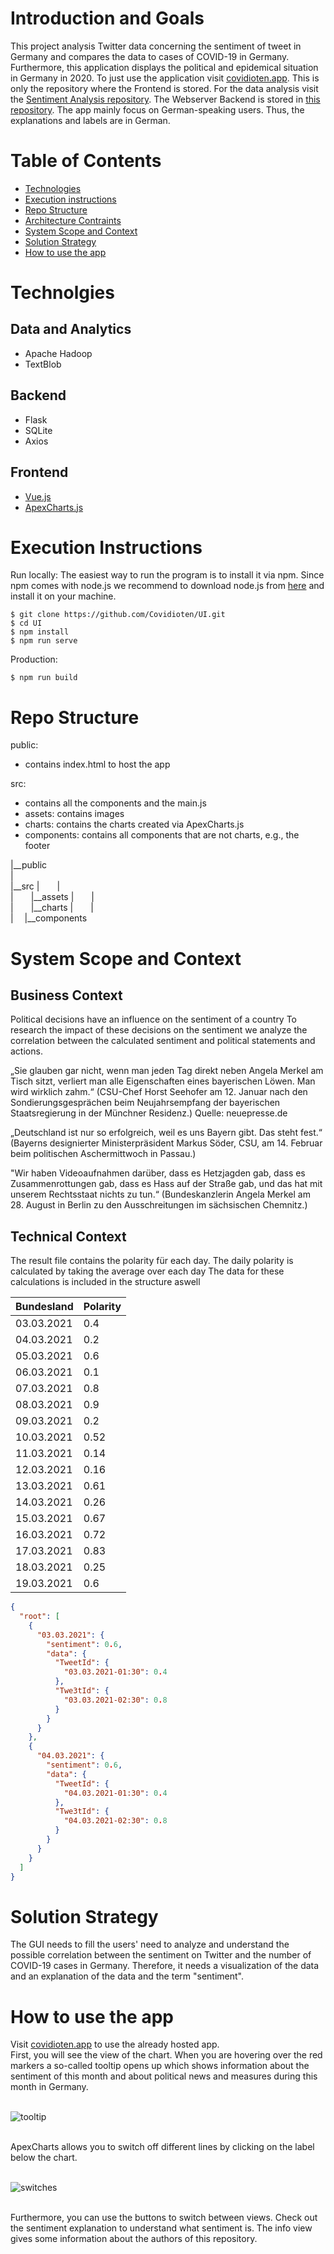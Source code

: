 # Introduction and Goals

This project analysis Twitter data concerning the sentiment of tweet in Germany and compares the data to cases of COVID-19 in Germany. Furthermore, this application displays the political and epidemical situation in Germany in 2020. To just use the application visit [covidioten.app](https://covidioten.app/#/polit).
This is only the repository where the Frontend is stored. For the data analysis visit the [Sentiment Analysis repository](https://github.com/Covidioten/BAPraktikumSentimentAnalyse).
The Webserver Backend is stored in [this repository](https://github.com/Covidioten/WebServer).
The app mainly focus on German-speaking users. Thus, the explanations and labels are in German.

# Table of Contents

- [Technologies](#technologies)
- [Execution instructions](#Execution-nstructions)
- [Repo Structure](#Repo-structure)
- [Architecture Contraints](#Architecture-Contraints)
- [System Scope and Context](#System-Scope-and-Context)
- [Solution Strategy](#Solution-Strategy)
- [How to use the app](#how-to-use-the-app)

# Technolgies

## Data and Analytics

- Apache Hadoop
- TextBlob

## Backend

- Flask
- SQLite
- Axios

## Frontend

- [Vue.js](https://vuejs.org/)
- [ApexCharts.js](https://apexcharts.com/)

# Execution Instructions

Run locally:
The easiest way to run the program is to install it via npm. Since npm comes with node.js we recommend to download node.js from [here](https://nodejs.org/en/) and install it on your machine.

```
$ git clone https://github.com/Covidioten/UI.git
$ cd UI
$ npm install
$ npm run serve
```

Production:

```
$ npm run build
```

# Repo Structure

public:

- contains index.html to host the app

src:

- contains all the components and the main.js
- assets: contains images
- charts: contains the charts created via ApexCharts.js
- components: contains all components that are not charts, e.g., the footer

|__public  
|  
|__src
|  |  
|  |__assets 
|  |  
|  |__charts 
|  |  
|  |__components


# System Scope and Context

## Business Context

Political decisions have an influence on the sentiment of a country
To research the impact of these decisions on the sentiment we analyze the correlation between the calculated sentiment and political statements and actions.

„Sie glauben gar nicht, wenn man jeden Tag direkt neben Angela Merkel am Tisch sitzt, verliert man alle Eigenschaften eines bayerischen Löwen. Man wird wirklich zahm.“ (CSU-Chef Horst Seehofer am 12. Januar nach den Sondierungsgesprächen beim Neujahrsempfang der bayerischen Staatsregierung in der Münchner Residenz.)
Quelle: neuepresse.de

„Deutschland ist nur so erfolgreich, weil es uns Bayern gibt. Das steht fest.“ (Bayerns designierter Ministerpräsident Markus Söder, CSU, am 14. Februar beim politischen Aschermittwoch in Passau.)

"Wir haben Videoaufnahmen darüber, dass es Hetzjagden gab, dass es Zusammenrottungen gab, dass es Hass auf der Straße gab, und das hat mit unserem Rechtsstaat nichts zu tun.“
(Bundeskanzlerin Angela Merkel am 28. August in Berlin zu den Ausschreitungen im sächsischen Chemnitz.)

## Technical Context

The result file contains the polarity für each day.
The daily polarity is calculated by taking the average over each day
The data for these calculations is included in the structure aswell

| Bundesland | Polarity |
| ---------- | -------- |
| 03.03.2021 | 0.4      |
| 04.03.2021 | 0.2      |
| 05.03.2021 | 0.6      |
| 06.03.2021 | 0.1      |
| 07.03.2021 | 0.8      |
| 08.03.2021 | 0.9      |
| 09.03.2021 | 0.2      |
| 10.03.2021 | 0.52     |
| 11.03.2021 | 0.14     |
| 12.03.2021 | 0.16     |
| 13.03.2021 | 0.61     |
| 14.03.2021 | 0.26     |
| 15.03.2021 | 0.67     |
| 16.03.2021 | 0.72     |
| 17.03.2021 | 0.83     |
| 18.03.2021 | 0.25     |
| 19.03.2021 | 0.6      |

```json
{
  "root": [
    {
      "03.03.2021": {
        "sentiment": 0.6,
        "data": {
          "TweetId": {
            "03.03.2021-01:30": 0.4
          },
          "Twe3tId": {
            "03.03.2021-02:30": 0.8
          }
        }
      }
    },
    {
      "04.03.2021": {
        "sentiment": 0.6,
        "data": {
          "TweetId": {
            "04.03.2021-01:30": 0.4
          },
          "Twe3tId": {
            "04.03.2021-02:30": 0.8
          }
        }
      }
    }
  ]
}
```

# Solution Strategy

The GUI needs to fill the users' need to analyze and understand the possible correlation between the sentiment on Twitter and the number of COVID-19 cases in Germany. Therefore, it needs a visualization of the data and an explanation of the data and the term "sentiment".

# How to use the app

Visit [covidioten.app](https://covidioten.app/#/polit) to use the already hosted app.<br />
First, you will see the view of the chart. When you are hovering over the red markers a so-called tooltip opens up which shows information about the sentiment of this month and about political news and measures during this month in Germany.
<br />
<br />

![tooltip](src/assets/Tooltips.png)

<br />
ApexCharts allows you to switch off different lines by clicking on the label below the chart.
<br />
<br />

![switches](src/assets/Disabled_Covid.png)

<br />
Furthermore, you can use the buttons to switch between views. Check out the sentiment explanation to understand what sentiment is. The info view gives some information about the authors of this repository.
